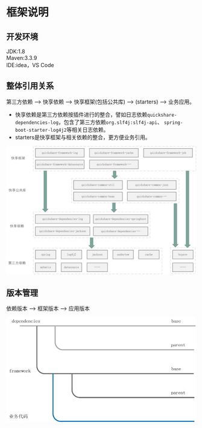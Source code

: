 # 框架说明

## 开发环境

JDK:1.8  
Maven:3.3.9  
IDE:idea，VS Code  

## 整体引用关系

第三方依赖 --> 快享依赖 --> 快享框架(包括公共库) --> (starters) --> 业务应用。  
- 快享依赖是第三方依赖按插件进行的整合，譬如日志依赖`quickshare-dependencies-log`，包含了第三方依赖`org.slf4j:slf4j-api`、
`spring-boot-starter-log4j2`等相关日志依赖。  
- starters是快享框架与相关依赖的整合，更方便业务引用。

![引用关系](./images/dependency.jpg)

## 版本管理

依赖版本 --> 框架版本 --> 应用版本

![版本关系](./images/版本管理.jpg)